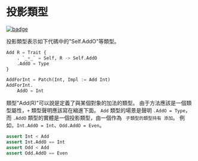 # 投影類型

[![badge](https://img.shields.io/endpoint.svg?url=https%3A%2F%2Fgezf7g7pd5.execute-api.ap-northeast-1.amazonaws.com%2Fdefault%2Fsource_up_to_date%3Fowner%3Derg-lang%26repos%3Derg%26ref%3Dmain%26path%3Ddoc/EN/syntax/type/advanced/projection.md%26commit_hash%3D51de3c9d5a9074241f55c043b9951b384836b258)](https://gezf7g7pd5.execute-api.ap-northeast-1.amazonaws.com/default/source_up_to_date?owner=erg-lang&repos=erg&ref=main&path=doc/EN/syntax/type/advanced/projection.md&commit_hash=51de3c9d5a9074241f55c043b9951b384836b258)

投影類型表示如下代碼中的"Self.AddO"等類型。

```python
Add R = Trait {
    . `_+_` = Self, R -> Self.AddO
    .AddO = Type
}

AddForInt = Patch(Int, Impl := Add Int)
AddForInt.
    AddO = Int
```

類型"Add(R)"可以說是定義了與某個對象的加法的類型。 由于方法應該是一個類型屬性，`+` 類型聲明應該寫在縮進下面。
`Add` 類型的場景是聲明 `.AddO = Type`，而 `.AddO` 類型的實體是一個投影類型，由一個作為 ` 子類型的類型持有 添加`。 例如，`Int.AddO = Int`、`Odd.AddO = Even`。

```python
assert Int < Add
assert Int.AddO == Int
assert Odd < Add
assert Odd.AddO == Even
```
